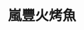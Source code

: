 ---
title: "嵐豐火烤魚"
description: "嵐豐火烤魚"
layout: shop
keywords:
  - 美食競賽
  - 台灣美食
  - 美食精選
datePublished: "2025-06-30"
dateModified: "2025-07-03"
city: "台中市"
district: "西屯區"
address: "台中市西屯區逢甲路20巷8號"
phone: ""
geo: "24.179350592324464, 120.64580755155393"
google_map: "https://maps.app.goo.gl/i1cEpW2D1nyG3uf57"
footinder: ""
official: ""
award:
  - name: "夜市王"
    year: "2024"
    entries:
      - nightMarket: "逢甲夜市"
        food_type: "蚵仔煎"
        rank: "第六名"

---